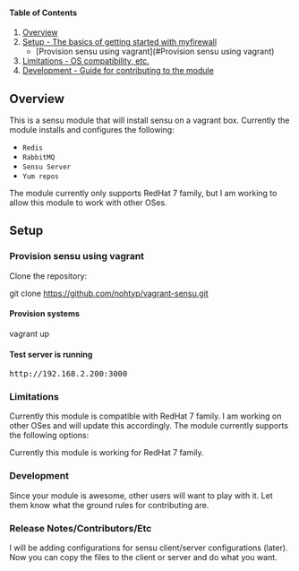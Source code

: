#### Table of Contents

1. [Overview](#overview)
2. [Setup - The basics of getting started with myfirewall](#setup)
    * [Provision sensu using vagrant](#Provision sensu using vagrant)
3. [Limitations - OS compatibility, etc.](#limitations)
4. [Development - Guide for contributing to the module](#development)

## Overview
This is a sensu module that will install sensu on a vagrant box.  Currently the module
installs and configures the following:

- `Redis`
- `RabbitMQ`
- `Sensu Server`
- `Yum repos`


The module currently only supports RedHat 7 family, but I am working to allow this 
module to work with other OSes.

## Setup

### Provision sensu using vagrant 
Clone the repository:

git clone https://github.com/nohtyp/vagrant-sensu.git

#### Provision systems
vagrant up

#### Test server is running
<pre>http://192.168.2.200:3000</pre>

### Limitations

Currently this module is compatible with RedHat 7 family.  I am working on 
other OSes and will update this accordingly.  The module currently
supports the following options:

Currently this module is working for RedHat 7 family.

### Development

Since your module is awesome, other users will want to play with it. Let them
know what the ground rules for contributing are.

### Release Notes/Contributors/Etc
I will be adding configurations for sensu client/server configurations (later).
Now you can copy the files to the client or server and do what you want.
